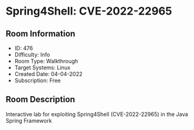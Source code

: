 ﻿# Spring4Shell: CVE-2022-22965

## Room Information
- ID: 476
- Difficulty: Info
- Room Type: Walkthrough
- Target Systems: Linux
- Created Date: 04-04-2022
- Subscription: Free

## Room Description
Interactive lab for exploiting Spring4Shell (CVE-2022-22965) in the Java Spring Framework
